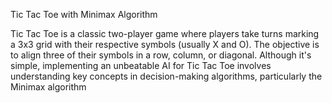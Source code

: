  Tic Tac Toe with Minimax Algorithm



 
 Tic Tac Toe is a classic two-player game where players take turns marking a 
3x3 grid with their respective symbols (usually X and O). The objective is to 
align three of their symbols in a row, column, or diagonal. Although it's simple, 
implementing an unbeatable AI for Tic Tac Toe involves understanding key 
concepts in decision-making algorithms, particularly the Minimax algorithm
